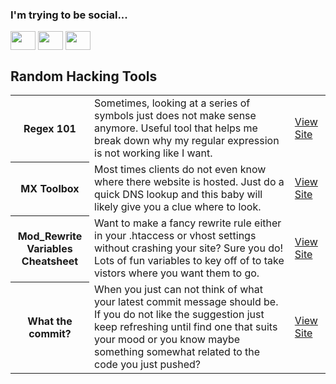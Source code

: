 <h3 align="left">I'm trying to be social... </h3>
<p align="left">
<a href="mailto:greglenhart@gmail.com" target="blank"><img align="center" src="https://cdn.jsdelivr.net/npm/simple-icons@3.0.1/icons/gmail.svg" alt="" height="30" width="40" /></a>
<a href="https://www.linkedin.com/in/gregory-lenhart-945892aa/" target="blank"><img align="center" src="https://cdn.jsdelivr.net/npm/simple-icons@3.0.1/icons/linkedin.svg" alt="" height="30" width="40" /></a>
<a href="https://profile.indeed.com/p/gregoryl-nm6sznl" target="blank"><img align="center" src="https://cdn.jsdelivr.net/npm/simple-icons@3.0.1/icons/indeed.svg" alt="" height="30" width="40" /></a>
</p>

## Random Hacking Tools
<table>
	<tbody>
	<tr>
		<th width="25%">Regex 101</th>
		<td>Sometimes, looking at a series of symbols just does not make sense anymore. Useful tool that helps me break down why my regular expression is not working like I want.</td>
		<td><a href="https://regex101.com/" target="blank">View Site</a></td>
	</tr>
	<tr>
		<th>MX Toolbox</th>
		<td>Most times clients do not even know where there website is hosted.  Just do a quick DNS lookup and this baby will likely give you a clue where to look. </td>
		<td><a href="https://mxtoolbox.com/SuperTool.aspx" target="_blank">View Site</a></td>
	</tr>
 	<tr>
		<th>Mod_Rewrite Variables Cheatsheet</th>
		<td>Want to make a fancy rewrite rule either in your .htaccess or vhost settings without crashing your site? Sure you do! Lots of fun variables to key off of to take vistors where you want them to go. </td>
		<td><a href="https://www.askapache.com/htaccess/mod_rewrite-variables-cheatsheet/#PATH_INFO" target="_blank">View Site</a></td>
	</tr>
 	<tr>
		<th>What the commit?</th>
		<td>When you just can not think of what your latest commit message should be. If you do not like the suggestion just keep refreshing until find one that suits your mood or you know maybe something somewhat related to the code you just pushed? </td>
		<td><a href="https://whatthecommit.com/" target="_blank">View Site</a></td>
	</tr>
  </tbody>
</table>


<!--
Lovingly borrowed from theoatmeal.com

    -\-                                                     
    \-- \-                                                  
     \  - -\                                                
      \      \\                                             
       \       \                                            
        \       \\                                              
         \        \\                                            
         \          \\                                        
         \           \\\                                      
          \            \\                                                 
           \            \\                                              
           \. .          \\                                  
            \    .       \\                                 
             \      .    \\                                            
              \       .  \\                                 
              \         . \\                                           
              \            <=)                                         
              \            <==)                                         
              \            <=)                                           
               \           .\\                                           _-
               \         .   \\                                        _-//
               \       .     \\                                     _-_/ /
               \ . . .        \\                                 _--_/ _/
                \              \\                              _- _/ _/
                \               \\                      ___-(O) _/ _/ 
                \                \                  __--  __   /_ /      ***********************************
                \                 \\          ____--__----  /    \_       I AM A MOTHERFUCKING PTERODACTYL
                 \                  \\       -------       /   \_  \_     HERE TO PTERO-YOU A NEW ASSHOLE
                  \                   \                  //   // \__ \_   **********************************
                   \                   \\              //   //      \_ \_ 
                    \                   \\          ///   //          \__- 
                    \                -   \\/////////    //            
                    \            -         \_         //              
                    /        -                      //                
                   /     -                       ///                  
                  /   -                       //                      
             __--/                         ///
  __________/                            // |               
//-_________      ___                ////  |                
        ____\__--/                /////    |                
   -----______    -/---________////        |                
     _______/  --/    \                   |                 
   /_________-/       \                   |                 
  //                  \                   /                 
                       \.                 /                 
                       \     .            /                 
                        \       .        /                  
                       \\           .    /                  
                        \                /                  
                        \              __|                  
                        \              ==/                  
                        /              //                   
                        /          .  //                    
                        /   .  .    //                      
                       /.           /                       
                      /            //                       
                      /           /
                     /          //
                    /         //
                 --/         /
                /          //
            ////         //
         ///_________////
-->

